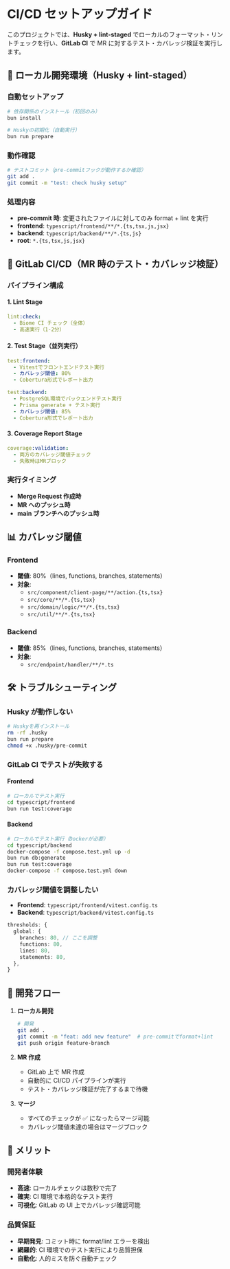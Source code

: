 # CI/CD セットアップガイド

このプロジェクトでは、**Husky + lint-staged** でローカルのフォーマット・リントチェックを行い、**GitLab CI** で MR に対するテスト・カバレッジ検証を実行します。

## 🔧 ローカル開発環境（Husky + lint-staged）

### 自動セットアップ

```bash
# 依存関係のインストール（初回のみ）
bun install

# Huskyの初期化（自動実行）
bun run prepare
```

### 動作確認

```bash
# テストコミット（pre-commitフックが動作するか確認）
git add .
git commit -m "test: check husky setup"
```

### 処理内容

- **pre-commit 時**: 変更されたファイルに対してのみ format + lint を実行
- **frontend**: `typescript/frontend/**/*.{ts,tsx,js,jsx}`
- **backend**: `typescript/backend/**/*.{ts,js}`
- **root**: `*.{ts,tsx,js,jsx}`

## 🚀 GitLab CI/CD（MR 時のテスト・カバレッジ検証）

### パイプライン構成

#### 1. **Lint Stage**

```yaml
lint:check:
  - Biome CI チェック（全体）
  - 高速実行（1-2分）
```

#### 2. **Test Stage**（並列実行）

```yaml
test:frontend:
  - Vitestでフロントエンドテスト実行
  - カバレッジ閾値: 80%
  - Cobertura形式でレポート出力

test:backend:
  - PostgreSQL環境でバックエンドテスト実行
  - Prisma generate + テスト実行
  - カバレッジ閾値: 85%
  - Cobertura形式でレポート出力
```

#### 3. **Coverage Report Stage**

```yaml
coverage:validation:
  - 両方のカバレッジ閾値チェック
  - 失敗時はMRブロック
```

### 実行タイミング

- **Merge Request 作成時**
- **MR へのプッシュ時**
- **main ブランチへのプッシュ時**

## 📊 カバレッジ閾値

### Frontend

- **閾値**: 80%（lines, functions, branches, statements）
- **対象**:
  - `src/component/client-page/**/action.{ts,tsx}`
  - `src/core/**/*.{ts,tsx}`
  - `src/domain/logic/**/*.{ts,tsx}`
  - `src/util/**/*.{ts,tsx}`

### Backend

- **閾値**: 85%（lines, functions, branches, statements）
- **対象**:
  - `src/endpoint/handler/**/*.ts`

## 🛠️ トラブルシューティング

### Husky が動作しない

```bash
# Huskyを再インストール
rm -rf .husky
bun run prepare
chmod +x .husky/pre-commit
```

### GitLab CI でテストが失敗する

#### Frontend

```bash
# ローカルでテスト実行
cd typescript/frontend
bun run test:coverage
```

#### Backend

```bash
# ローカルでテスト実行（Dockerが必要）
cd typescript/backend
docker-compose -f compose.test.yml up -d
bun run db:generate
bun run test:coverage
docker-compose -f compose.test.yml down
```

### カバレッジ閾値を調整したい

- **Frontend**: `typescript/frontend/vitest.config.ts`
- **Backend**: `typescript/backend/vitest.config.ts`

```typescript
thresholds: {
  global: {
    branches: 80, // ここを調整
    functions: 80,
    lines: 80,
    statements: 80,
  },
}
```

## 📝 開発フロー

1. **ローカル開発**

   ```bash
   # 開発
   git add .
   git commit -m "feat: add new feature"  # pre-commitでformat+lint
   git push origin feature-branch
   ```

2. **MR 作成**

   - GitLab 上で MR 作成
   - 自動的に CI/CD パイプラインが実行
   - テスト・カバレッジ検証が完了するまで待機

3. **マージ**
   - すべてのチェックが ✅ になったらマージ可能
   - カバレッジ閾値未達の場合はマージブロック

## 🎯 メリット

### 開発者体験

- **高速**: ローカルチェックは数秒で完了
- **確実**: CI 環境で本格的なテスト実行
- **可視化**: GitLab の UI 上でカバレッジ確認可能

### 品質保証

- **早期発見**: コミット時に format/lint エラーを検出
- **網羅的**: CI 環境でのテスト実行により品質担保
- **自動化**: 人的ミスを防ぐ自動チェック
